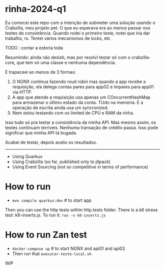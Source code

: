 # rinha-2024-q1

Eu comecei este repo com a intenção de submeter uma solução usando o Crabzilla, meu projeto pet.
O que eu esperava era ao menos passar nos testes de consistência. Quando rodei o primeiro teste,
notei que iria dar trabalho, rs. Tentei vários mecanismos de locks, etc

TODO : contar a estoria toda

Resumindo: ainda não desisti, mas por resolvi testar só com o crabzilla-core, que tem só uma classe e nenhuma dependência.

E trapaceei ao menos de 3 formas:

1. O NGNX continua fazendo roud robin mas quando a app recebe a requisição, ela delega contas pares para app02 e ímpares para app01 via HTTP. 
2. A app que atende a requisição usa apenas um COncurrentHashMap para armazenar o último estado da conta. TUdo na memória. E a operação de escrita ainda usa um syncronized.
3. Nem estou testando com os limited de CPU e RAM da rinha.

Isso tudo só pra testar a consistência da minha API. Mas mesmo assim, os testes continuam terríveis. 
Nenhuma transação de crédito passa. Isso pode significar que minha API tá bugada. 

Acabei de testar, depois avalio os resultados. 

----

* Using Quarkus
* Using Crabzilla (so far, published only to jitpack)
* Using Event Sourcing (not so competitive in terms of performance)

# How to run 

* `mvn compile quarkus:dev`       # to start app

Then you can use the http tests within http.tests folder. 
There is a k6 stress test: k6-inserts.js. To run it:  `run -v k6-inserts.js`

# How to run Zan test

* `docker-compose up`             # to start NGNX and api01 and api02
* Then run that `executar-teste-local.sh`

WIP
